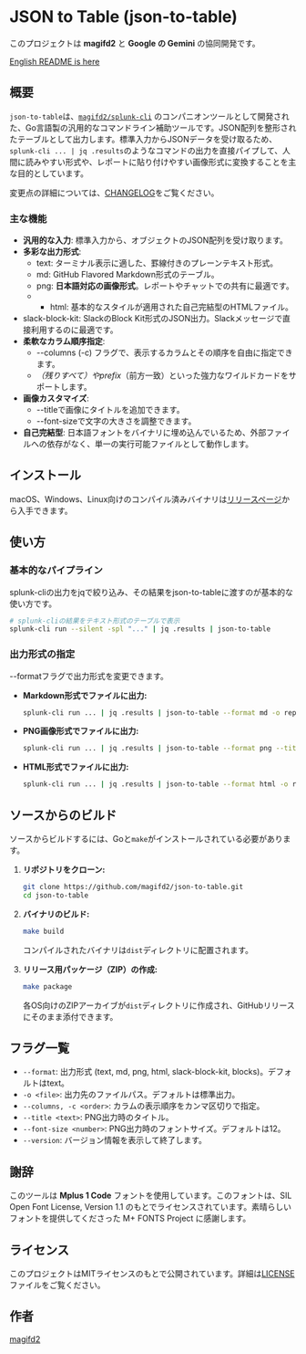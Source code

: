 # **JSON to Table (json-to-table)**

このプロジェクトは **magifd2** と **Google の Gemini** の協同開発です。

[English README is here](README.md)

## **概要**

`json-to-table`は、[`magifd2/splunk-cli`](https://github.com/magifd2/splunk-cli) のコンパニオンツールとして開発された、Go言語製の汎用的なコマンドライン補助ツールです。JSON配列を整形されたテーブルとして出力します。標準入力からJSONデータを受け取るため、`splunk-cli ... | jq .results`のようなコマンドの出力を直接パイプして、人間に読みやすい形式や、レポートに貼り付けやすい画像形式に変換することを主な目的としています。

変更点の詳細については、[CHANGELOG](CHANGELOG.md)をご覧ください。

### **主な機能**

* **汎用的な入力**: 標準入力から、オブジェクトのJSON配列を受け取ります。  
* **多彩な出力形式**:  
  * text: ターミナル表示に適した、罫線付きのプレーンテキスト形式。  
  * md: GitHub Flavored Markdown形式のテーブル。  
  * png: **日本語対応の画像形式**。レポートやチャットでの共有に最適です。  
  * *   html: 基本的なスタイルが適用された自己完結型のHTMLファイル。
*   slack-block-kit: SlackのBlock Kit形式のJSON出力。Slackメッセージで直接利用するのに最適です。
* **柔軟なカラム順序指定**:  
  * --columns (-c) フラグで、表示するカラムとその順序を自由に指定できます。  
  * *（残りすべて）やprefix*（前方一致）といった強力なワイルドカードをサポートします。  
* **画像カスタマイズ**:  
  * --titleで画像にタイトルを追加できます。  
  * --font-sizeで文字の大きさを調整できます。  
* **自己完結型**: 日本語フォントをバイナリに埋め込んでいるため、外部ファイルへの依存がなく、単一の実行可能ファイルとして動作します。

## **インストール**

macOS、Windows、Linux向けのコンパイル済みバイナリは[リリースページ](https://github.com/magifd2/json-to-table/releases)から入手できます。

## **使い方**

### **基本的なパイプライン**

splunk-cliの出力をjqで絞り込み、その結果をjson-to-tableに渡すのが基本的な使い方です。

```bash
# splunk-cliの結果をテキスト形式のテーブルで表示  
splunk-cli run --silent -spl "..." | jq .results | json-to-table
```

### **出力形式の指定**

--formatフラグで出力形式を変更できます。

* **Markdown形式でファイルに出力:**  
  ```bash
  splunk-cli run ... | jq .results | json-to-table --format md -o report.md
  ```

* **PNG画像形式でファイルに出力:**  
  ```bash
  splunk-cli run ... | jq .results | json-to-table --format png --title "DNS Query Ranking" -o report.png
  ```

* **HTML形式でファイルに出力:**  
  ```bash
  splunk-cli run ... | jq .results | json-to-table --format html -o report.html
  ```

## **ソースからのビルド**

ソースからビルドするには、Goと`make`がインストールされている必要があります。

1.  **リポジトリをクローン:**
    ```bash
    git clone https://github.com/magifd2/json-to-table.git
    cd json-to-table
    ```

2.  **バイナリのビルド:**
    ```bash
    make build
    ```
    コンパイルされたバイナリは`dist`ディレクトリに配置されます。

3.  **リリース用パッケージ（ZIP）の作成:**  
    ```bash
    make package
    ```
    各OS向けのZIPアーカイブが`dist`ディレクトリに作成され、GitHubリリースにそのまま添付できます。

## **フラグ一覧**

* `--format`: 出力形式 (text, md, png, html, slack-block-kit, blocks)。デフォルトはtext。  
* `-o <file>`: 出力先のファイルパス。デフォルトは標準出力。  
* `--columns, -c <order>`: カラムの表示順序をカンマ区切りで指定。  
* `--title <text>`: PNG出力時のタイトル。  
* `--font-size <number>`: PNG出力時のフォントサイズ。デフォルトは12。
* `--version`: バージョン情報を表示して終了します。

## **謝辞**

このツールは **Mplus 1 Code** フォントを使用しています。このフォントは、SIL Open Font License, Version 1.1 のもとでライセンスされています。素晴らしいフォントを提供してくださった M+ FONTS Project に感謝します。

## **ライセンス**

このプロジェクトはMITライセンスのもとで公開されています。詳細は[LICENSE](LICENSE)ファイルをご覧ください。

## **作者**

[magifd2](https://github.com/magifd2)
